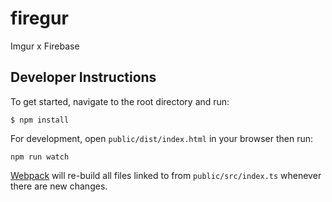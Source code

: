 # firegur
Imgur x Firebase

## Developer Instructions
To get started, navigate to the root directory and run:

```shell
$ npm install
```

For development, open `public/dist/index.html` in your browser then run:

```shell
npm run watch
```

[Webpack](https://webpack.js.org/guides/development/) will re-build all files linked to from `public/src/index.ts` whenever there are new changes.
